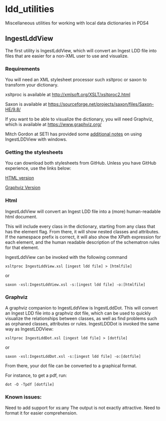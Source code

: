 # ldd_utilities
Miscellaneous utilities for working with local data dictionaries in PDS4


## IngestLddView

The first utility is IngestLddView, which will convert an Ingest LDD file into files that are easier for a non-XML user to use and visualize.

### Requirements

You will need an XML stylesheet processor such xsltproc or saxon to transform your dictionary.

xsltproc is available at <http://xmlsoft.org/XSLT/xsltproc2.html>

Saxon is available at <https://sourceforge.net/projects/saxon/files/Saxon-HE/9.8/> 

If you want to be able to visualize the dictionary, you will need Graphviz, which is available at <https://www.graphviz.org/>

Mitch Gordon at SETI has provided some [additional notes](WINDOWS.md) on using IngestLDDView with windows.

### Getting the stylesheets

You can download both stylesheets from GitHub. Unless you have GitHub experience, use the links below:

[HTML version](https://raw.githubusercontent.com/sbn-psi/ldd_utilities/master/IngestLddView/IngestLddView.xsl)

[Graphviz Version](https://raw.githubusercontent.com/sbn-psi/ldd_utilities/master/IngestLddView/IngestLddDot.xsl)


### Html

IngestLddView will convert an Ingest LDD file into a (more) human-readable html document.

This will include every class in the dictionary, starting from any class that has the element flag. From there, it will show nested classes and attributes. If the namespace prefix is correct, it will also show the XPath expression for each element, and the human readable description of the schematron rules for that element.

IngestLddView can be invoked with the following command

`xsltproc IngestLddView.xsl [ingest ldd file] > [htmlfile]`

or

`saxon -xsl:IngestLddView.xsl -s:[ingest ldd file] -o:[htmlfile]`

### Graphviz

A graphviz companion to IngestLddView is IngestLddDot. This will convert an Ingest LDD file into a graphviz
dot file, which can be used to quickly visualize the relationships between classes, as well as find problems
such as orphaned classes, attributes or rules. IngestLDDDot is invoked the same way as IngestLDDView:

`xsltproc IngestLddDot.xsl [ingest ldd file] > [dotfile]`

or

`saxon -xsl:IngestLddDot.xsl -s:[ingest ldd file] -o:[dotfile]`

From there, your dot file can be converted to a graphical format.

For instance, to get a pdf, run:

`dot -O -Tpdf [dotfile]`

### Known issues:
Need to add support for xs:any
The output is not exactly attractive. Need to format it for easier comprehension.
